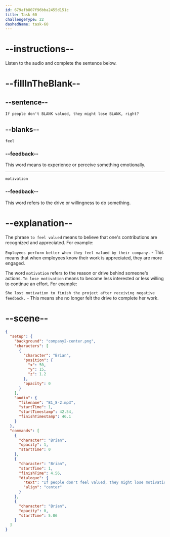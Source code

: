 ```yaml
---
id: 679afb807f96bba2455d151c
title: Task 60
challengeType: 22
dashedName: task-60
---
```


<!-- (Audio) Brian: If people don't feel valued, they might lose motivation, right? -->

# --instructions--

Listen to the audio and complete the sentence below.

# --fillInTheBlank--

## --sentence--

`If people don't BLANK valued, they might lose BLANK, right?`

## --blanks--

`feel`

### --feedback--

This word means to experience or perceive something emotionally.

---

`motivation`

### --feedback--

This word refers to the drive or willingness to do something.

# --explanation--

The phrase `to feel valued` means to believe that one's contributions are recognized and appreciated. For example:

`Employees perform better when they feel valued by their company.` - This means that when employees know their work is appreciated, they are more engaged.

The word `motivation` refers to the reason or drive behind someone's actions. `To lose motivation` means to become less interested or less willing to continue an effort. For example:

`She lost motivation to finish the project after receiving negative feedback.` - This means she no longer felt the drive to complete her work.

# --scene--

```json
{
  "setup": {
    "background": "company2-center.png",
    "characters": [
      {
        "character": "Brian",
        "position": {
          "x": 50,
          "y": 15,
          "z": 1.2
        },
        "opacity": 0
      }
    ],
    "audio": {
      "filename": "B1_8-2.mp3",
      "startTime": 1,
      "startTimestamp": 42.54,
      "finishTimestamp": 46.1
    }
  },
  "commands": [
    {
      "character": "Brian",
      "opacity": 1,
      "startTime": 0
    },
    {
      "character": "Brian",
      "startTime": 1,
      "finishTime": 4.56,
      "dialogue": {
        "text": "If people don't feel valued, they might lose motivation, right?",
        "align": "center"
      }
    },
    {
      "character": "Brian",
      "opacity": 0,
      "startTime": 5.06
    }
  ]
}
```
